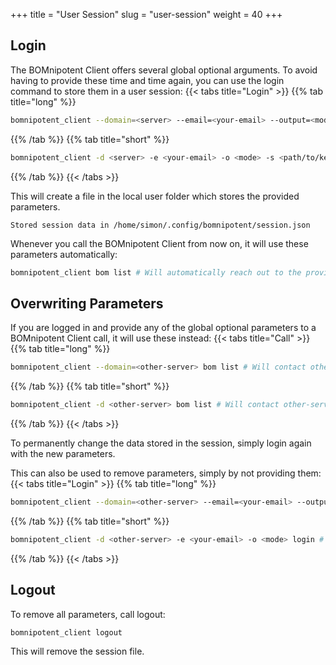 +++
title = "User Session"
slug = "user-session"
weight = 40
+++

## Login

The BOMnipotent Client offers several global optional arguments. To avoid having to provide these time and time again, you can use the login command to store them in a user session:
{{< tabs title="Login" >}}
{{% tab title="long" %}}
```bash
bomnipotent_client --domain=<server> --email=<your-email> --output=<mode> --secret-key-path=<path/to/key> --trusted-root=<path/to/cert> login
```
{{% /tab %}}
{{% tab title="short" %}}
```bash
bomnipotent_client -d <server> -e <your-email> -o <mode> -s <path/to/key> -t <path/to/cert> login
```
{{% /tab %}}
{{< /tabs >}}

This will create a file in the local user folder which stores the provided parameters.
```
Stored session data in /home/simon/.config/bomnipotent/session.json
```

Whenever you call the BOMnipotent Client from now on, it will use these parameters automatically:

```bash
bomnipotent_client bom list # Will automatically reach out to the provided domain and use your authentication data.
```

## Overwriting Parameters

If you are logged in and provide any of the global optional parameters to a BOMnipotent Client call, it will use these instead:
{{< tabs title="Call" >}}
{{% tab title="long" %}}
```bash
bomnipotent_client --domain=<other-server> bom list # Will contact other-server
```
{{% /tab %}}
{{% tab title="short" %}}
```bash
bomnipotent_client -d <other-server> bom list # Will contact other-server
```
{{% /tab %}}
{{< /tabs >}}

To permanently change the data stored in the session, simply login again with the new parameters.

This can also be used to remove parameters, simply by not providing them:
{{< tabs title="Login" >}}
{{% tab title="long" %}}
```bash
bomnipotent_client --domain=<other-server> --email=<your-email> --output=<mode> login # Will set secret-key-path and trusted-root to none.
```
{{% /tab %}}
{{% tab title="short" %}}
```bash
bomnipotent_client -d <other-server> -e <your-email> -o <mode> login # Will set secret-key-path and trusted-root to none.
```
{{% /tab %}}
{{< /tabs >}}

## Logout

To remove all parameters, call logout:
```bash
bomnipotent_client logout
```
This will remove the session file.
